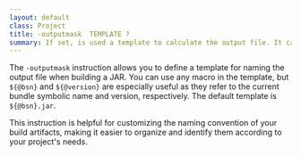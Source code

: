 ```yaml
---
layout: default
class: Project
title: -outputmask  TEMPLATE ?
summary: If set, is used a template to calculate the output file. It can use any macro but the ${@bsn} and ${@version} macros refer to the current JAR being saved. The default is bsn + ".jar".  
---
```


The `-outputmask` instruction allows you to define a template for naming the output file when building a JAR. You can use any macro in the template, but `${@bsn}` and `${@version}` are especially useful as they refer to the current bundle symbolic name and version, respectively. The default template is `${@bsn}.jar`.

This instruction is helpful for customizing the naming convention of your build artifacts, making it easier to organize and identify them according to your project's needs.

